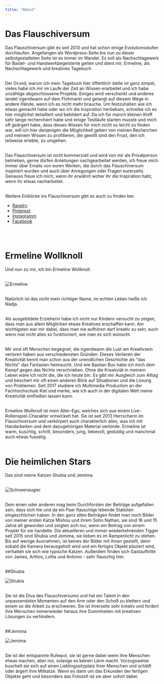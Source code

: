 ```yaml
---
title: "About"
---
```


# Das Flauschiversum

Das Flauschiversum gibt es seit 2013 und hat schon einige Evolutionsstufen durchlaufen. Angefangen als Wordpress-Seite bis nun zu dieser selbstgestalteten Seite ist es immer im Wandel. Es soll als Nachschlagewerk für Bastel- und Handwerkbegeisterte gelten und dient mir, Ermeline, als Nachschlagewerk und kreatives Tagebuch. 
<br></br>

Der Grund, warum ich mein Tagebuch hier öffentlich stelle ist ganz simpel, vieles habe ich mir im Laufe der Zeit an Wissen erarbeitet und ich habe unzählige abgeschlossene Projekte. Einiges wird verschenkt und anderes landet irgendwann auf dem Flohmarkt und gelangt auf diesem Wege in andere Hände, wenn ich es nicht mehr brauche. Um festzuhalten wie ich etwas gemacht habe oder wo ich die Inspiration herbekam, schreibe ich es hier möglichst detailliert und bebildert auf. Da ich für manch kleinen Kniff sehr lange recherchiert habe und einige Testläufe starten musste und mich oft geärgert habe, dass dieses Wissen für mich nicht so leicht zu finden war, will ich hier denjenigen die Möglichkeit geben von meinen Recherchen und meinem Wissen zu profitieren, die gewillt sind den Frust, den ich teilweise erlebte, zu umgehen. 
<br></br>

Das Flauschiversum ist nicht kommerziell und wird von mir als Privatperson betrieben, gerne dürfen Anleitungen nachgearbeitet werden, ich freue mich immer über Emails von euren Werken, die durch das Flauschiversum inspiriert wurden und auch über Anregungen oder Fragen eurerseits. Genauso freue ich mich, wenn ihr erwähnt woher ihr die Inspiration habt, wenn ihr etwas nacharbeitet.
<br></br>

Weitere Einblicke ins Flauschiversum gibt es auch zu finden bei:

- [Ravelry](https://www.ravelry.com/people/ErmelineWollknoll)
- [Pinterest](https://www.pinterest.de/flauschiversum/)
- [Instagramm](https://www.instagram.com/ermelinewollknoll/)
- [Facebook](https://www.facebook.com/flauschiversum/)

<br></br>

# Ermeline Wollknoll

Und nun zu mir, ich bin Ermeline Wollknoll.
<br></br>

![Ermeline](/images/Ermeline.jpg)
<br></br>

Natürlich ist das nicht mein richtiger Name, im echten Leben heiße ich Nadja.
<br></br>

Als ausgebildete Erzieherin habe ich nicht nur Kindern versucht zu zeigen, dass man aus allem Möglichen etwas Kreatives erschaffen kann. Am wichtigsten war mir dabei, dass man nie aufhören darf kreativ zu sein, auch wenn mal nicht alles so funktioniert, wie man es sich wünscht. 
<br></br>

Mir sind oft Menschen begegnet, die irgendwann die Lust am Kreativsein verloren haben aus verschiedensten Gründen. Dieses Verlieren der Kreativität kennt man schon aus der unendlichen Geschichte als "das Nichts" das Fantasien heimsucht. Und wie Bastian Bux habe ich mich dem Kampf gegen das Nichts verschrieben. Ohne die Kreativiät in meinem Leben wäre ich nicht die, die ich heute bin. Es gibt mir Ausgleich zum Alltag und beschert mir oft einen anderen Blick auf Situationen und die Lösung von Problemen. Seit 2017 studiere ich Multimedia Production an der Fachhochschule Kiel und merke, wie ich auch in der digitalen Welt meine Kreativität einfließen lassen kann.
<br></br>

Ermeline Wollknoll ist mein Alter-Ego, welches sich aus einem Live-Rollenspiel-Charakter entwickelt hat. Sie ist seit 2013 Herrscherin im Flauschiversum und verkörpert auch charakterlich alles, was ich mit Handarbeiten und dem dazugehörigen Material verbinde. Ermeline ist warm, kuschlig, schrill, besonders, jung, liebevoll, geduldig und manchmal auch etwas fusselig. 
<br></br>

# Die heimlichen Stars

Das sind meine Katzen Shubia und Jemima.
<br></br>

![Schneeneugier](/images/_1010638.jpg)
<br></br>

Dem einen oder anderen mag beim Durchforsten der Beiträge aufgefallen sein, dass sich hie und da ein Paar flauschige lebende Statisten eingeschlichen haben. In den ganz alten Beiträgen findet man noch Bilder von meiner ersten Katze Mishou und ihrem Sohn Nathan, sie sind 16 und 15 Jahre alt geworden und zeigten sich nur, wenn ein Beitrag von einem Projekt für sie handelte. Die aktuelleren und immer wiederkehrenden Tigger seit 2015 sind Shubia und Jemima, sie lieben es im Rampenlicht zu stehen. Bis auf wenige Ausnahmen, ist keines der Bilder mit ihnen gestellt, denn sobald die Kamera herausgeholt wird und ein fertiges Objekt plaziert wird, verhalten sie sich wie typische Katzen. Außerdem finden sich Gastauftritte von James, Arthos, Lolita und Antonio - sehr flauschig hier.
<br></br>

##Shubia

![Shubia](/images/_1010369.jpg)
<br></br>

Sie ist die Diva des Flauschiversums und hat ein Talent in den unpassendsten Momenten auf den Arm oder den Schoß zu klettern und einem so die Arbeit zu erschweren. Sie ist ihrerseits sehr kreativ und fordert ihre Menschen immerwieder heraus ihre Dummheiten mit kreativen Lösungen zu verhindern.
<br></br>

##Jemima

![Jemima](/images/_1050175.jpg)
<br></br>

Sie ist der entspannte Ruhepol, sie ist gerne dabei wenn ihre Menschen etwas machen, aber nur, solange es keinen Lärm macht. Vorzugsweise kuschelt sie sich auf einen Lieblingssitzplatz ihrer Menschen und schläft oder ärgert ihre Mitkatze. Wenn es dann um das Erkunden der fertigen Objekte geht und besonders das Fotozelt ist sie aber sofort dabei.
<br></br>




